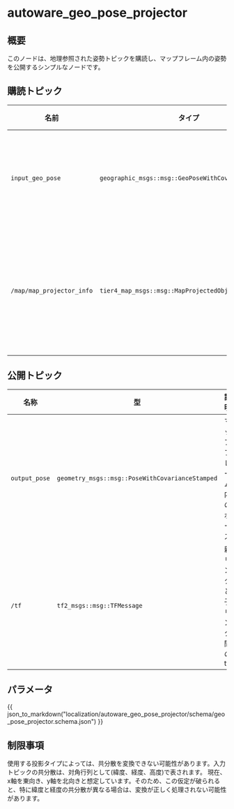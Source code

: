 # autoware_geo_pose_projector

## 概要

このノードは、地理参照された姿勢トピックを購読し、マップフレーム内の姿勢を公開するシンプルなノードです。

## 購読トピック

| 名前                      | タイプ                                               | 説明                     |
| ------------------------- | ---------------------------------------------------- | ------------------------ |
| `input_geo_pose`          | `geographic_msgs::msg::GeoPoseWithCovarianceStamped` | 地理参照された位置       |
| `/map/map_projector_info` | `tier4_map_msgs::msg::MapProjectedObjectInfo`        | マッププロジェクター情報 |

## 公開トピック

| 名称          | 型                                              | 説明                     |
| ------------- | ----------------------------------------------- | ------------------------ |
| `output_pose` | `geometry_msgs::msg::PoseWithCovarianceStamped` | マップフレーム内のポーズ |
| `/tf`         | `tf2_msgs::msg::TFMessage`                      | 親リンクと子リンク間のtf |

## パラメータ

{{ json_to_markdown("localization/autoware_geo_pose_projector/schema/geo_pose_projector.schema.json") }}

## 制限事項

使用する投影タイプによっては、共分散を変換できない可能性があります。入力トピックの共分散は、対角行列として(緯度、経度、高度)で表されます。
現在、x軸を東向き、y軸を北向きと想定しています。そのため、この仮定が破られると、特に緯度と経度の共分散が異なる場合は、変換が正しく処理されない可能性があります。
